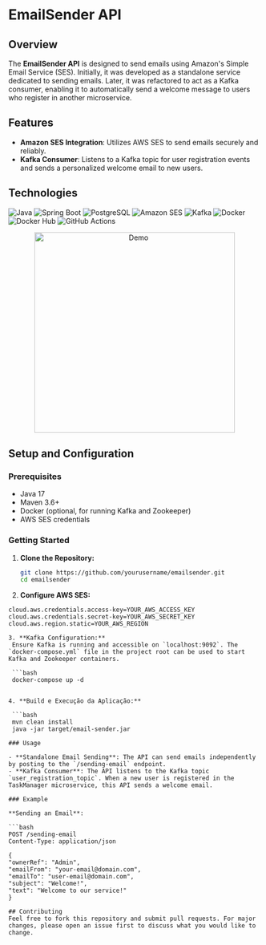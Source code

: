 # EmailSender API

## Overview

The **EmailSender API** is designed to send emails using Amazon's Simple Email Service (SES). Initially, it was developed as a standalone service dedicated to sending emails. Later, it was refactored to act as a Kafka consumer, enabling it to automatically send a welcome message to users who register in another microservice.

## Features

- **Amazon SES Integration**: Utilizes AWS SES to send emails securely and reliably.
- **Kafka Consumer**: Listens to a Kafka topic for user registration events and sends a personalized welcome email to new users.

## Technologies

![Java](https://img.shields.io/badge/Java-17-blue?style=for-the-badge)
![Spring Boot](https://img.shields.io/badge/Spring%20Boot-2.5.4-brightgreen?style=for-the-badge)
![PostgreSQL](https://img.shields.io/badge/PostgreSQL-13-blue?style=for-the-badge)
![Amazon SES](https://img.shields.io/badge/Amazon%20SES-SES-orange?style=for-the-badge)
![Kafka](https://img.shields.io/badge/Kafka-2.8.0-red?style=for-the-badge)
![Docker](https://img.shields.io/badge/Docker-20.10.7-blue?style=for-the-badge)
![Docker Hub](https://img.shields.io/badge/Docker%20Hub-Repository-blue?style=for-the-badge)
![GitHub Actions](https://img.shields.io/badge/GitHub%20Actions-CI%2FCD-lightgrey?style=for-the-badge)

<p align="center">
  <img src="https://github.com/vastidev/emailsender/raw/main/artificial-intelligence.gif" alt="Demo" width="400">
</p>

## Setup and Configuration

### Prerequisites

- Java 17
- Maven 3.6+
- Docker (optional, for running Kafka and Zookeeper)
- AWS SES credentials

### Getting Started

1. **Clone the Repository:**
   ```bash
   git clone https://github.com/yourusername/emailsender.git
   cd emailsender

2. **Configure AWS SES:**
  ```properties
  cloud.aws.credentials.access-key=YOUR_AWS_ACCESS_KEY
  cloud.aws.credentials.secret-key=YOUR_AWS_SECRET_KEY
  cloud.aws.region.static=YOUR_AWS_REGION

3. **Kafka Configuration:**
   Ensure Kafka is running and accessible on `localhost:9092`. The `docker-compose.yml` file in the project root can be used to start Kafka and Zookeeper containers.

   ```bash
   docker-compose up -d


4. **Build e Execução da Aplicação:**

   ```bash
   mvn clean install
   java -jar target/email-sender.jar

### Usage

- **Standalone Email Sending**: The API can send emails independently by posting to the `/sending-email` endpoint.
- **Kafka Consumer**: The API listens to the Kafka topic `user_registration_topic`. When a new user is registered in the TaskManager microservice, this API sends a welcome email.

### Example

**Sending an Email**:

```bash
POST /sending-email
Content-Type: application/json

{
  "ownerRef": "Admin",
  "emailFrom": "your-email@domain.com",
  "emailTo": "user-email@domain.com",
  "subject": "Welcome!",
  "text": "Welcome to our service!"
}

## Contributing
Feel free to fork this repository and submit pull requests. For major changes, please open an issue first to discuss what you would like to change.
  
     
